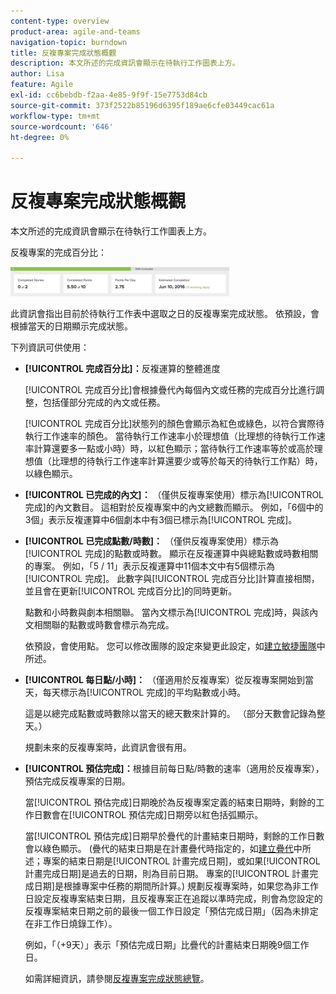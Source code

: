 ```yaml
---
content-type: overview
product-area: agile-and-teams
navigation-topic: burndown
title: 反複專案完成狀態概觀
description: 本文所述的完成資訊會顯示在待執行工作圖表上方。
author: Lisa
feature: Agile
exl-id: cc6bebdb-f2aa-4e85-9f9f-15e7753d84cb
source-git-commit: 373f2522b85196d6395f189ae6cfe03449cac61a
workflow-type: tm+mt
source-wordcount: '646'
ht-degree: 0%

---
```


# 反複專案完成狀態概觀

本文所述的完成資訊會顯示在待執行工作圖表上方。

反複專案的完成百分比：

![](assets/burndown-percentcomplete-350x47.png)

此資訊會指出目前於待執行工作表中選取之日的反複專案完成狀態。 依預設，會根據當天的日期顯示完成狀態。

下列資訊可供使用：

* **[!UICONTROL 完成百分比]：**&#x200B;反複運算的整體進度

  [!UICONTROL 完成百分比]會根據疊代內每個內文或任務的完成百分比進行調整，包括僅部分完成的內文或任務。

  [!UICONTROL 完成百分比]狀態列的顏色會顯示為紅色或綠色，以符合實際待執行工作速率的顏色。 當待執行工作速率小於理想值（比理想的待執行工作速率計算還要多一點或小時）時，以紅色顯示；當待執行工作速率等於或高於理想值（比理想的待執行工作速率計算還要少或等於每天的待執行工作點）時，以綠色顯示。

* **[!UICONTROL 已完成的內文]：** （僅供反複專案使用）標示為[!UICONTROL 完成]的內文數目。 這相對於反複專案中的內文總數而顯示。 例如，「6個中的3個」表示反複運算中6個劇本中有3個已標示為[!UICONTROL 完成]。
* **[!UICONTROL 已完成點數/時數]：** （僅供反複專案使用）標示為[!UICONTROL 完成]的點數或時數。 顯示在反複運算中與總點數或時數相關的專案。 例如，「5 / 11」表示反複運算中11個本文中有5個標示為[!UICONTROL 完成]。 此數字與[!UICONTROL 完成百分比]計算直接相關，並且會在更新[!UICONTROL 完成百分比]的同時更新。

  點數和小時數與劇本相關聯。 當內文標示為[!UICONTROL 完成]時，與該內文相關聯的點數或時數會標示為完成。

  依預設，會使用點。 您可以修改團隊的設定來變更此設定，如[建立敏捷團隊](../../../agile/get-started-with-agile-in-workfront/create-an-agile-team.md)中所述。

* **[!UICONTROL 每日點/小時]：** （僅適用於反複專案）從反複專案開始到當天，每天標示為[!UICONTROL 完成]的平均點數或小時。

  這是以總完成點數或時數除以當天的總天數來計算的。 （部分天數會記錄為整天。）

  規劃未來的反複專案時，此資訊會很有用。

* **[!UICONTROL 預估完成]：**&#x200B;根據目前每日點/時數的速率（適用於反複專案），預估完成反複專案的日期。

  當[!UICONTROL 預估完成]日期晚於為反複專案定義的結束日期時，剩餘的工作日數會在[!UICONTROL 預估完成]日期旁以紅色括弧顯示。

  當[!UICONTROL 預估完成]日期早於疊代的計畫結束日期時，剩餘的工作日數會以綠色顯示。 (疊代的結束日期是在計畫疊代時指定的，如[建立疊代](../../../agile/use-scrum-in-an-agile-team/iterations/create-an-iteration.md)中所述；專案的結束日期是[!UICONTROL 計畫完成日期]，或如果[!UICONTROL 計畫完成日期]是過去的日期，則為目前日期。 專案的[!UICONTROL 計畫完成日期]是根據專案中任務的期間所計算。) 規劃反複專案時，如果您為非工作日設定反複專案結束日期，且反複專案正在追蹤以準時完成，則會為您設定的反複專案結束日期之前的最後一個工作日設定「預估完成日期」（因為未排定在非工作日燒錄工作）。

  例如，「（+9天）」表示「預估完成日期」比疊代的計畫結束日期晚9個工作日。

  如需詳細資訊，請參閱[反複專案完成狀態總覽](#Understanding-How-Days-Off-Affect-the-Burndown-Chart)。

